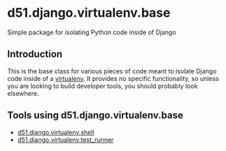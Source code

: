 d51.django.virtualenv.base
==========================
Simple package for isolating Python code inside of Django


Introduction
------------
This is the base class for various pieces of code meant to isolate Django code
inside of a [virtualenv][].  It provides no specific functionality, so unless
you are looking to build developer tools, you should probably look elsewhere.


Tools using d51.django.virtualenv.base
--------------------------------------
* [d51.django.virtualenv.shell][]
* [d51.django.virtualenv.test_runner][]


[virtualenv]: http://virtualenv.openplans.org/
[d51.django.virtualenv.shell]: http://github.com/domain51/d51.django.virtualenv.shell
[d51.django.virtualenv.test_runner]: http://github.com/domain51/d51.django.virtualenv.test_runner
